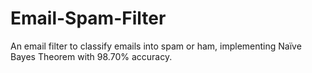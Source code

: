 # Email-Spam-Filter
An email filter to classify emails into spam or ham, implementing Naïve Bayes Theorem with 98.70% accuracy.
